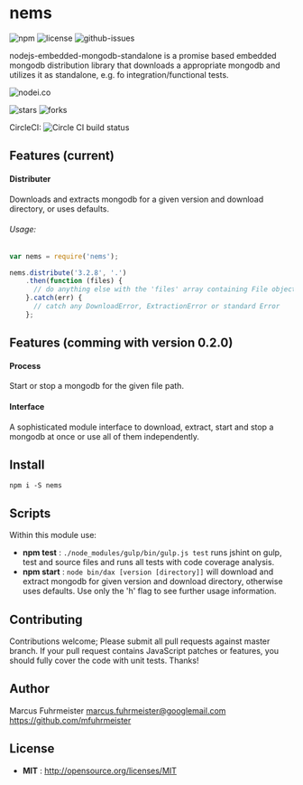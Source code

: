 # nems

![npm](https://img.shields.io/npm/v/nems.svg) ![license](https://img.shields.io/npm/l/nems.svg) ![github-issues](https://img.shields.io/github/issues/mfuhrmeister/nodejs-embedded-mongodb-standalone.svg)

nodejs-embedded-mongodb-standalone is a promise based embedded mongodb distribution library that downloads a appropriate mongodb and utilizes it as standalone, e.g. fo integration/functional tests.

![nodei.co](https://nodei.co/npm/nems.png?downloads=true&downloadRank=true&stars=true)

![stars](https://img.shields.io/github/stars/mfuhrmeister/nodejs-embedded-mongodb-standalone.svg)
![forks](https://img.shields.io/github/forks/mfuhrmeister/nodejs-embedded-mongodb-standalone.svg)

CircleCI: ![Circle CI build status](https://circleci.com/gh/mfuhrmeister/nodejs-embedded-mongodb-standalone.svg?style=svg)

## Features (current)

#### Distributer
Downloads and extracts mongodb for a given version and download directory, or uses defaults.

###### Usage:
```javascript
var nems = require('nems');

nems.distribute('3.2.8', '.')
    .then(function (files) {
      // do anything else with the 'files' array containing File objects
    }.catch(err) {
      // catch any DownloadError, ExtractionError or standard Error
    };
```

## Features (comming with version 0.2.0)

#### Process
Start or stop a mongodb for the given file path.

#### Interface
A sophisticated module interface to download, extract, start and stop a mongodb at once or use all of them independently.

## Install

`npm i -S nems`


## Scripts
Within this module use:

 - **npm test** : `./node_modules/gulp/bin/gulp.js test` runs jshint on gulp, test and source files and runs all tests with code coverage analysis.
 - **npm start** : `node bin/dax [version [directory]]` will download and extract mongodb for given version and download directory, otherwise uses defaults. Use only the 'h' flag to see further usage information.

## Contributing

Contributions welcome; Please submit all pull requests against master branch. If your pull request contains JavaScript patches or features, you should fully cover the code with unit tests. Thanks!

## Author

Marcus Fuhrmeister <marcus.fuhrmeister@googlemail.com> https://github.com/mfuhrmeister

## License

 - **MIT** : http://opensource.org/licenses/MIT
